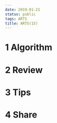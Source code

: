 ```yaml
---
date: 2019-01-21
status: public
tags: ARTS
title: ARTS(15)
---
```

# 1 Algorithm

# 2 Review
# 3 Tips
# 4 Share
